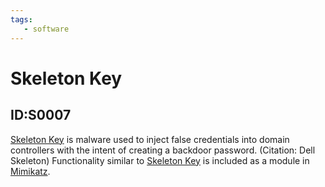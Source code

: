 ```yaml
---
tags:
   - software
---
```

# Skeleton Key
## ID:S0007
[Skeleton Key](/mitre/software/S0007) is malware used to inject false credentials into domain controllers with the intent of creating a backdoor password. (Citation: Dell Skeleton) Functionality similar to [Skeleton Key](/mitre/software/S0007) is included as a module in [Mimikatz](/mitre/software/S0002).
